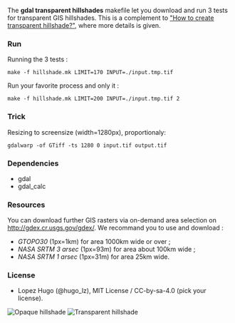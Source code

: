 
The **gdal transparent hillshades** makefile let you download and run 3 tests for transparent GIS hillshades. This is a complement to ["How to create transparent hillshade?"](http://gis.stackexchange.com/questions/144535/how-to-get-transparent-hillshade/144700#144700), where more details is given.

### Run

Running the 3 tests :
```
make -f hillshade.mk LIMIT=170 INPUT=./input.tmp.tif
```

Run your favorite process and only it :
```
make -f hillshade.mk LIMIT=200 INPUT=./input.tmp.tif 2 
```
### Trick
Resizing to screensize (width=1280px), proportionaly:
```
gdalwarp -of GTiff -ts 1280 0 input.tif output.tif
```

### Dependencies
 * gdal
 * gdal_calc

### Resources
You can download further GIS rasters via on-demand area selection on http://gdex.cr.usgs.gov/gdex/. We recommand you to use and download :
 * *GTOPO30* (1px=1km) for area 1000km wide or over ; 
 * *NASA SRTM 3 arsec* (1px=93m) for area about 100km wide ; 
 * *NASA SRTM 1 arsec* (1px=31m) for area 25km wide.

### License
*  Lopez Hugo (@hugo_lz), MIT License / CC-by-sa-4.0 (pick your license).

![Opaque hillshade](http://i.stack.imgur.com/1uobu.png "Opaque hillshade")
![Transparent hillshade](http://i.stack.imgur.com/bdVNL.png "Transparent hillshade")